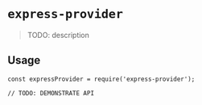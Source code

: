 # `express-provider`

> TODO: description

## Usage

```
const expressProvider = require('express-provider');

// TODO: DEMONSTRATE API
```
